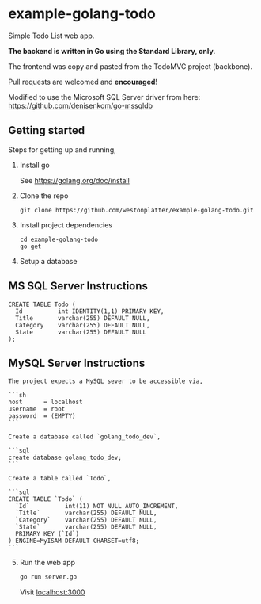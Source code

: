 # example-golang-todo

Simple Todo List web app.

**The backend is written in Go using the Standard Library, only**.

The frontend was copy and pasted from the TodoMVC project (backbone).

Pull requests are welcomed and **encouraged**!

Modified to use the Microsoft SQL Server driver from here: https://github.com/denisenkom/go-mssqldb 

## Getting started

Steps for getting up and running,

1. Install go

    See https://golang.org/doc/install

2. Clone the repo

    ```
    git clone https://github.com/westonplatter/example-golang-todo.git
    ```

3. Install project dependencies

    ```
    cd example-golang-todo
    go get
    ```

4. Setup a database

## MS SQL Server Instructions

```
CREATE TABLE Todo (
  Id          int IDENTITY(1,1) PRIMARY KEY,
  Title       varchar(255) DEFAULT NULL,
  Category    varchar(255) DEFAULT NULL,
  State       varchar(255) DEFAULT NULL
);
```

## MySQL Server Instructions

    The project expects a MySQL sever to be accessible via,

    ```sh
    host      = localhost
    username  = root
    password  = (EMPTY)
    ```

    Create a database called `golang_todo_dev`,

    ```sql
    create database golang_todo_dev;
    ```

    Create a table called `Todo`,

    ```sql
    CREATE TABLE `Todo` (
      `Id`          int(11) NOT NULL AUTO_INCREMENT,
      `Title`       varchar(255) DEFAULT NULL,
      `Category`    varchar(255) DEFAULT NULL,
      `State`       varchar(255) DEFAULT NULL,
      PRIMARY KEY (`Id`)
    ) ENGINE=MyISAM DEFAULT CHARSET=utf8;
    ```

5. Run the web app

    ```sh
    go run server.go
    ```

    Visit [localhost:3000](localhost:3000)
